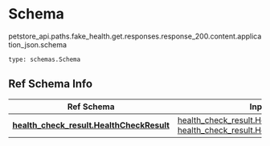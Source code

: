 # Schema
petstore_api.paths.fake_health.get.responses.response_200.content.application_json.schema
```
type: schemas.Schema
```

## Ref Schema Info
Ref Schema | Input Type | Output Type
---------- | ---------- | -----------
[**health_check_result.HealthCheckResult**](../../../../../../../../components/schema/health_check_result.md) | [health_check_result.HealthCheckResultDictInput](../../../../../../../../components/schema/health_check_result.md#healthcheckresultdictinput), [health_check_result.HealthCheckResultDict](../../../../../../../../components/schema/health_check_result.md#healthcheckresultdict) | [health_check_result.HealthCheckResultDict](../../../../../../../../components/schema/health_check_result.md#healthcheckresultdict)
